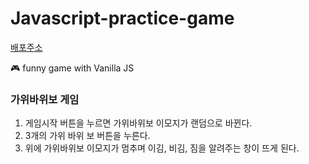 # Javascript-practice-game
[배포주소](https://blissful-archimedes-8c0e0c.netlify.app)

🎮 funny game with Vanilla JS


### 가위바위보 게임

1. 게임시작 버튼을 누르면 가위바위보 이모지가 랜덤으로 바뀐다.
2. 3개의 가위 바위 보 버튼을 누른다.
3. 위에 가위바위보 이모지가 멈추며 이김, 비김, 짐을 알려주는 창이 뜨게 된다.

